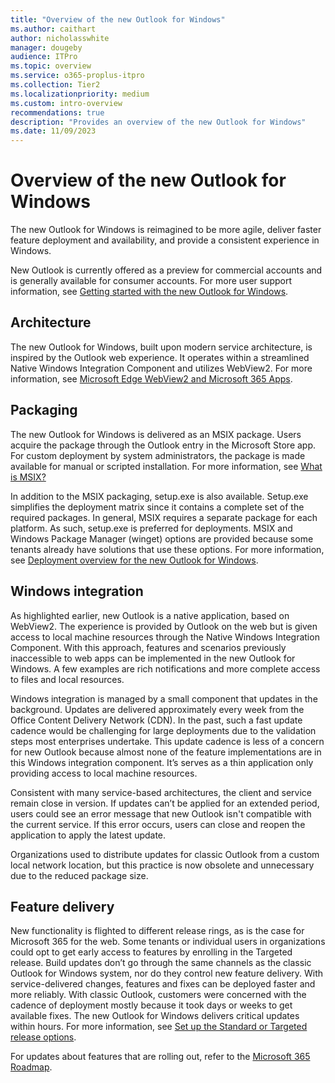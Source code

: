 ```yaml
---
title: "Overview of the new Outlook for Windows"
ms.author: caithart
author: nicholasswhite
manager: dougeby
audience: ITPro
ms.topic: overview
ms.service: o365-proplus-itpro
ms.collection: Tier2
ms.localizationpriority: medium
ms.custom: intro-overview
recommendations: true
description: "Provides an overview of the new Outlook for Windows"
ms.date: 11/09/2023
---
```


# Overview of the new Outlook for Windows

The new Outlook for Windows is reimagined to be more agile, deliver faster feature deployment and availability, and provide a consistent experience in Windows.

New Outlook is currently offered as a preview for commercial accounts and is generally available for consumer accounts. For more user support information, see [Getting started with the new Outlook for Windows](https://support.microsoft.com/office/656bb8d9-5a60-49b2-a98b-ba7822bc7627).

## Architecture

The new Outlook for Windows, built upon modern service architecture, is inspired by the Outlook web experience. It operates within a streamlined Native Windows Integration Component and utilizes WebView2. For more information, see [Microsoft Edge WebView2 and Microsoft 365 Apps](/deployoffice/webview2-install).

## Packaging

The new Outlook for Windows is delivered as an MSIX package. Users acquire the package through the Outlook entry in the Microsoft Store app. For custom deployment by system administrators, the package is made available for manual or scripted installation. For more information, see [What is MSIX?](/windows/msix/overview)

In addition to the MSIX packaging, setup.exe is also available. Setup.exe simplifies the deployment matrix since it contains a complete set of the required packages. In general, MSIX requires a separate package for each platform. As such, setup.exe is preferred for deployments. MSIX and Windows Package Manager (winget) options are provided because some tenants already have solutions that use these options. For more information, see [Deployment overview for the new Outlook for Windows](/DeployOffice/outlook/get-started/deployment-new-outlook).

## Windows integration

As highlighted earlier, new Outlook is a native application, based on WebView2. The experience is provided by Outlook on the web but is given access to local machine resources through the Native Windows Integration Component. With this approach, features and scenarios previously inaccessible to web apps can be implemented in the new Outlook for Windows. A few examples are rich notifications and more complete access to files and local resources.

Windows integration is managed by a small component that updates in the background. Updates are delivered approximately every week from the Office Content Delivery Network (CDN). In the past, such a fast update cadence would be challenging for large deployments due to the validation steps most enterprises undertake. This update cadence is less of a concern for new Outlook because almost none of the feature implementations are in this Windows integration component. It’s serves as a thin application only providing access to local machine resources.

Consistent with many service-based architectures, the client and service remain close in version. If updates can’t be applied for an extended period, users could see an error message that new Outlook isn't compatible with the current service. If this error occurs, users can close and reopen the application to apply the latest update.

Organizations used to distribute updates for classic Outlook from a custom local network location, but this practice is now obsolete and unnecessary due to the reduced package size.

## Feature delivery

New functionality is flighted to different release rings, as is the case for Microsoft 365 for the web. Some tenants or individual users in organizations could opt to get early access to features by enrolling in the Targeted release. Build updates don’t go through the same channels as the classic Outlook for Windows system, nor do they control new feature delivery. With service-delivered changes, features and fixes can be deployed faster and more reliably. With classic Outlook, customers were concerned with the cadence of deployment mostly because it took days or weeks to get available fixes. The new Outlook for Windows delivers critical updates within hours. For more information, see [Set up the Standard or Targeted release options](/microsoft-365/admin/manage/release-options-in-office-365).

For updates about features that are rolling out, refer to the [Microsoft 365 Roadmap](https://aka.ms/newOutlookforWindows).
